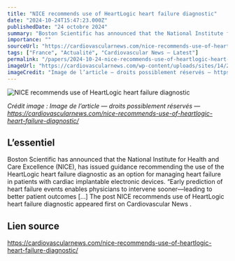```yaml
---
title: "NICE recommends use of HeartLogic heart failure diagnostic"
date: "2024-10-24T15:47:23.000Z"
publishedDate: "24 octobre 2024"
summary: "Boston Scientific has announced that the National Institute for Health and Care Excellence (NICE), has issued guidance recommending the use of the HeartLogic heart failure diagnostic as an option for managing heart failure in patients with cardiac implantable electronic devices. “Early prediction of heart failure events enables physicians to intervene sooner—leading to better patient outcomes [&#8230;] The post NICE recommends use of HeartLogic heart failure diagnostic appeared first on Cardiovascular News ."
importance: ""
sourceUrl: "https://cardiovascularnews.com/nice-recommends-use-of-heartlogic-heart-failure-diagnostic/"
tags: ["France", "Actualité", "Cardiovascular News — Latest"]
permalink: "/papers/2024-10-24-nice-recommends-use-of-heartlogic-heart-failure-diagnostic"
imageUrl: "https://cardiovascularnews.com/wp-content/uploads/sites/14/2024/10/image.img_.devices_470x398px_eu.png"
imageCredit: "Image de l’article — droits possiblement réservés — https://cardiovascularnews.com/nice-recommends-use-of-heartlogic-heart-failure-diagnostic/"
---
```


![NICE recommends use of HeartLogic heart failure diagnostic](https://cardiovascularnews.com/wp-content/uploads/sites/14/2024/10/image.img_.devices_470x398px_eu.png)

*Crédit image : Image de l’article — droits possiblement réservés — https://cardiovascularnews.com/nice-recommends-use-of-heartlogic-heart-failure-diagnostic/*

## L’essentiel

Boston Scientific has announced that the National Institute for Health and Care Excellence (NICE), has issued guidance recommending the use of the HeartLogic heart failure diagnostic as an option for managing heart failure in patients with cardiac implantable electronic devices. “Early prediction of heart failure events enables physicians to intervene sooner—leading to better patient outcomes [&#8230;] The post NICE recommends use of HeartLogic heart failure diagnostic appeared first on Cardiovascular News .

## Lien source

https://cardiovascularnews.com/nice-recommends-use-of-heartlogic-heart-failure-diagnostic/

